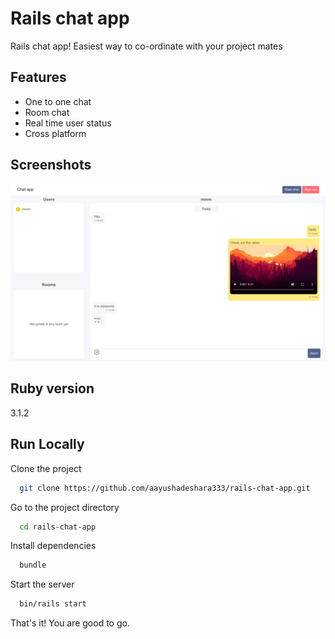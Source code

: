 
# Rails chat app

Rails chat app! Easiest way to co-ordinate with your project mates
## Features

- One to one chat
- Room chat
- Real time user status
- Cross platform


## Screenshots

![App Screenshot](https://github.com/aayushadeshara333/rails-chat-app/blob/main/app/assets/images/ss.png?raw=true)


## Ruby version
3.1.2
## Run Locally

Clone the project

```bash
  git clone https://github.com/aayushadeshara333/rails-chat-app.git
```

Go to the project directory

```bash
  cd rails-chat-app
```

Install dependencies

```bash
  bundle
```

Start the server

```bash
  bin/rails start
```

That's it! You are good to go.